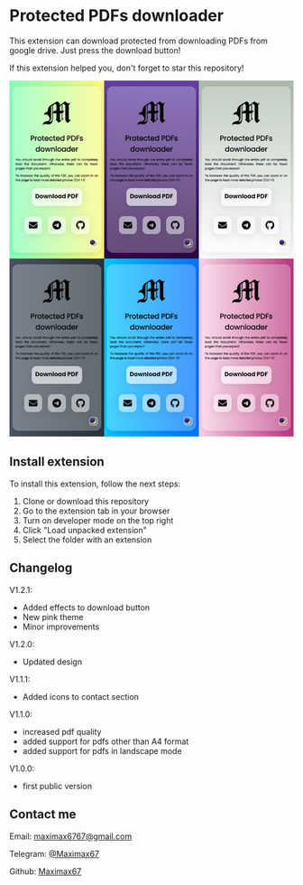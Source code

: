# Protected PDFs downloader

This extension can download protected from downloading PDFs from google drive. Just press the download button!

If this extension helped you, don't forget to star this repository!

![Screenshot](./screenshot.jpg)

## Install extension

To install this extension, follow the next steps:
1. Clone or download this repository
2. Go to the extension tab in your browser
3. Turn on developer mode on the top right
4. Click "Load unpacked extension"
5. Select the folder with an extension

## Changelog

V1.2.1:
- Added effects to download button
- New pink theme
- Minor improvements

V1.2.0: 
- Updated design

V1.1.1:
- Added icons to contact section

V1.1.0:
- increased pdf quality
- added support for pdfs other than A4 format
- added support for pdfs in landscape mode

V1.0.0:
- first public version
## Contact me

Email: [maximax6767@gmail.com](mailto:maximax6767@gmail.com)

Telegram: [@Maximax67](https://t.me/Maximax67)

Github: [Maximax67](https://github.com/Maximax67)
